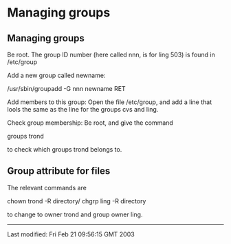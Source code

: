 Managing groups
===============

Managing groups
---------------

Be root. The group ID number (here called nnn, is for ling 503) is found
in /etc/group

Add a new group called newname:

/usr/sbin/groupadd -G nnn newname RET

Add members to this group: Open the file /etc/group, and add a line that
lools the same as the line for the groups cvs and ling.

Check group membership: Be root, and give the command

groups trond

to check which groups trond belongs to.

Group attribute for files
-------------------------

The relevant commands are

chown trond -R directory/
chgrp ling -R directory

to change to owner trond and group owner ling.

------------------------------------------------------------------------

Last modified: Fri Feb 21 09:56:15 GMT 2003
